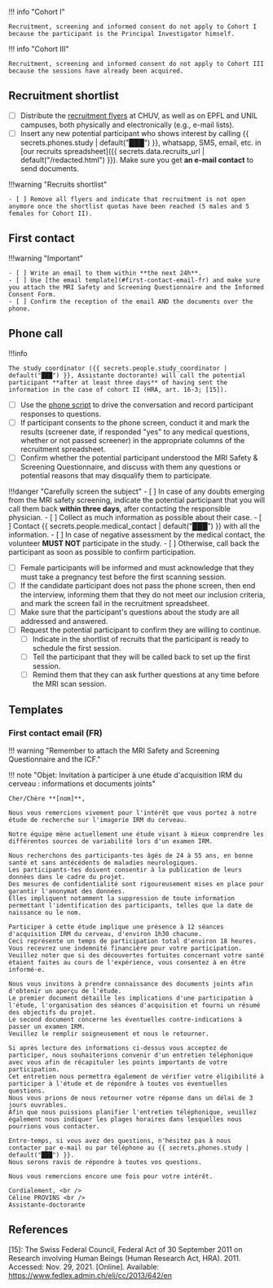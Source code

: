 
!!! info "Cohort I"

	Recruitment, screening and informed consent do not apply to Cohort I because the participant is the Principal Investigator himself.

!!! info "Cohort III"

	Recruitment, screening and informed consent do not apply to Cohort III because the sessions have already been acquired.

## Recruitment shortlist

- [ ] Distribute the [recruitment flyers](../assets/files/flyer_FR.pdf) at CHUV, as well as on EPFL and UNIL campuses, both physically and electronically (e.g., e-mail lists).
- [ ] Insert any new potential participant who shows interest by calling {{ secrets.phones.study | default("███") }}, whatsapp, SMS, email, etc. in [our recruits spreadsheet]({{ secrets.data.recruits_url | default("/redacted.html") }}). Make sure you get **an e-mail contact** to send documents.

!!!warning "Recruits shortlist"

	- [ ] Remove all flyers and indicate that recruitment is not open anymore once the shortlist quotas have been reached (5 males and 5 females for Cohort II).

## First contact

!!!warning "Important"
	
	- [ ] Write an email to them within **the next 24h**.
	- [ ] Use [the email template](#first-contact-email-fr) and make sure you attach the MRI Safety and Screening Questionnaire and the Informed Consent Form.
	- [ ] Confirm the reception of the email AND the documents over the phone.

## Phone call

!!!info

	The study coordinator ({{ secrets.people.study_coordinator | default("███") }}, Assistante doctorante) will call the potential participant **after at least three days** of having sent the information in the case of cohort II (HRA, art. 16-3; [15]).

- [ ] Use the [phone script](../assets/files/phonecall_script.md) to drive the conversation and record participant responses to questions.
- [ ] If participant consents to the phone screen, conduct it and mark the results (screener date, if responded "yes" to any medical questions, whether or not passed screener) in the appropriate columns of the recruitment spreadsheet.
- [ ] Confirm whether the potential participant understood the MRI Safety & Screening Questionnaire, and discuss with them any questions or potential reasons that may disqualify them to participate.

!!!danger "Carefully screen the subject"
    - [ ] In case of any doubts emerging from the MRI safety screening, indicate the potential participant that you will call them back **within three days**, after contacting the responsible physician.
    - [ ] Collect as much information as possible about their case.
    - [ ] Contact {{ secrets.people.medical_contact | default("███") }} with all the information.
    - [ ] In case of negative assessment by the medical contact, the volunteer **MUST NOT** participate in the study.
    - [ ] Otherwise, call back the participant as soon as possible to confirm participation.

- [ ] Female participants will be informed and must acknowledge that they must take a pregnancy test before the first scanning session.
- [ ] If the candidate participant does not pass the phone screen, then end the interview, informing them that they do not meet our inclusion criteria, and mark the screen fail in the recruitment spreadsheet.
- [ ] Make sure that the participant's questions about the study are all addressed and answered.
- [ ] Request the potential participant to confirm they are willing to continue.
	- [ ] Indicate in the shortlist of recruits that the participant is ready to schedule the first session.
	- [ ] Tell the participant that they will be called back to set up the first session.
	- [ ] Remind them that they can ask further questions at any time before the MRI scan session.

## Templates

### First contact email (FR)

!!! warning "Remember to attach the MRI Safety and Screening Questionnaire and the ICF."

!!! note "Objet: Invitation à participer à une étude d'acquisition IRM du cerveau : informations et documents joints"

	Cher/Chère **[nom]**,

	Nous vous remercions vivement pour l'intérêt que vous portez à notre étude de recherche sur l'imagerie IRM du cerveau.

	Notre équipe mène actuellement une étude visant à mieux comprendre les différentes sources de variabilité lors d'un examen IRM.
	
	Nous recherchons des participants·tes âgés de 24 à 55 ans, en bonne santé et sans antécédents de maladies neurologiques.
	Les participants·tes doivent consentir à la publication de leurs données dans le cadre du projet.
	Des mesures de confidentialité sont rigoureusement mises en place pour garantir l'anonymat des données.
	Elles impliquent notamment la suppression de toute information permettant l'identification des participants, telles que la date de naissance ou le nom.
	
	Participer à cette étude implique une présence à 12 séances d'acquisition IRM du cerveau, d'environ 1h30 chacune.
	Ceci représente un temps de participation total d'environ 18 heures.
	Vous recevrez une indemnité financière pour votre participation.
	Veuillez noter que si des découvertes fortuites concernant votre santé étaient faites au cours de l'expérience, vous consentez à en être informé·e.

	Nous vous invitons à prendre connaissance des documents joints afin d'obtenir un aperçu de l'étude.
	Le premier document détaille les implications d'une participation à l'étude, l'organisation des séances d'acquisition et fourni un résumé des objectifs du projet.
	Le second document concerne les éventuelles contre-indications à passer un examen IRM.
	Veuillez le remplir soigneusement et nous le retourner.
	
	Si après lecture des informations ci-dessus vous acceptez de participer, nous souhaiterions convenir d'un entretien téléphonique avec vous afin de récapituler les points importants de votre participation. 
	Cet entretien nous permettra également de vérifier votre éligibilité à participer à l'étude et de répondre à toutes vos éventuelles questions. 
	Nous vous prions de nous retourner votre réponse dans un délai de 3 jours ouvrables.
	Afin que nous puissions planifier l'entretien téléphonique, veuillez également nous indiquer les plages horaires dans lesquelles nous pourrions vous contacter.

	Entre-temps, si vous avez des questions, n'hésitez pas à nous contacter par e-mail ou par téléphone au {{ secrets.phones.study | default("███") }}.
	Nous serons ravis de répondre à toutes vos questions.

	Nous vous remercions encore une fois pour votre intérêt.

	Cordialement, <br />
	Céline PROVINS <br />
	Assistante-doctorante


## References
[15]: The Swiss Federal Council, Federal Act of 30 September 2011 on Research involving Human Beings (Human Research Act, HRA). 2011. Accessed: Nov. 29, 2021. [Online]. Available: https://www.fedlex.admin.ch/eli/cc/2013/642/en
